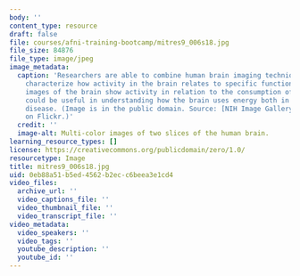 ```yaml
---
body: ''
content_type: resource
draft: false
file: courses/afni-training-bootcamp/mitres9_006s18.jpg
file_size: 84876
file_type: image/jpeg
image_metadata:
  caption: 'Researchers are able to combine human brain imaging techniques to better
    characterize how activity in the brain relates to specific functions. The side-by-side
    images of the brain show activity in relation to the consumption of glucose, which
    could be useful in understanding how the brain uses energy both in health and
    disease. (Image is in the public domain. Source: [NIH Image Gallery](https://www.flickr.com/photos/nihgov/46586899454/)
    on Flickr.)'
  credit: ''
  image-alt: Multi-color images of two slices of the human brain.
learning_resource_types: []
license: https://creativecommons.org/publicdomain/zero/1.0/
resourcetype: Image
title: mitres9_006s18.jpg
uid: 0eb88a51-b5ed-4562-b2ec-c6beea3e1cd4
video_files:
  archive_url: ''
  video_captions_file: ''
  video_thumbnail_file: ''
  video_transcript_file: ''
video_metadata:
  video_speakers: ''
  video_tags: ''
  youtube_description: ''
  youtube_id: ''
---
```

